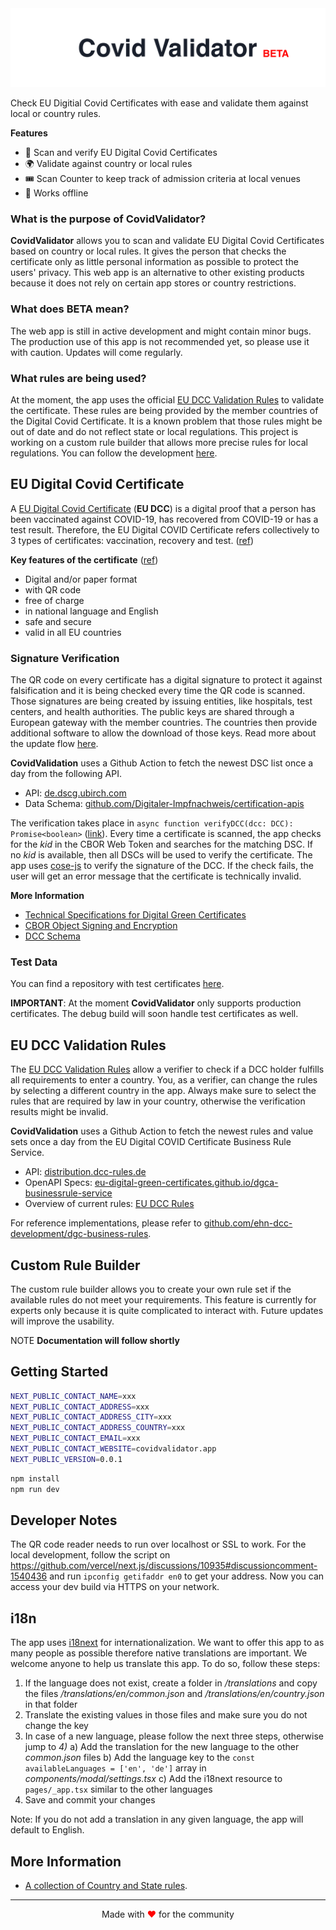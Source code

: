 <img src="./assets/covidvalidator.png" alt="Logo Covid Validator" />

Check EU Digitial Covid Certificates with ease and validate them against local or country rules.

**Features**

- 📱 Scan and verify EU Digital Covid Certificates
- 🌍 Validate against country or local rules
- 🎟 Scan Counter to keep track of admission criteria at local venues
- 📴 Works offline

### What is the purpose of CovidValidator?

**CovidValidator** allows you to scan and validate EU Digital Covid Certificates based on country or local rules. It gives the person that checks the certificate only as little personal information as possible to protect the users' privacy. This web app is an alternative to other existing products because it does not rely on certain app stores or country restrictions.

### What does BETA mean?

The web app is still in active development and might contain minor bugs. The production use of this app is not recommended yet, so please use it with caution. Updates will come regularly.

### What rules are being used?

At the moment, the app uses the official [EU DCC Validation Rules](#eu-dcc-validation-rules) to validate the certificate. These rules are being provided by the member countries of the Digital Covid Certificate. It is a known problem that those rules might be out of date and do not reflect state or local regulations. This project is working on a custom rule builder that allows more precise rules for local regulations. You can follow the development [here](https://github.com/timokoenig/covid-validator/issues/4).

## EU Digital Covid Certificate

A [EU Digital Covid Certificate](https://ec.europa.eu/info/live-work-travel-eu/coronavirus-response/safe-covid-19-vaccines-europeans/eu-digital-covid-certificate_en) (**EU DCC**) is a digital proof that a person has been vaccinated against COVID-19, has recovered from COVID-19 or has a test result. Therefore, the EU Digital COVID Certificate refers collectively to 3 types of certificates: vaccination, recovery and test. ([ref](https://ec.europa.eu/health/ehealth-digital-health-and-care/ehealth-and-covid-19_en))

**Key features of the certificate** ([ref](https://ec.europa.eu/info/live-work-travel-eu/coronavirus-response/safe-covid-19-vaccines-europeans/eu-digital-covid-certificate_en))

- Digital and/or paper format
- with QR code
- free of charge
- in national language and English
- safe and secure
- valid in all EU countries

### Signature Verification

The QR code on every certificate has a digital signature to protect it against falsification and it is being checked every time the QR code is scanned. Those signatures are being created by issuing entities, like hospitals, test centers, and health authorities. The public keys are shared through a European gateway with the member countries. The countries then provide additional software to allow the download of those keys. Read more about the update flow [here](https://github.com/Digitaler-Impfnachweis/certification-apis/blob/master/dsc-update/README.md).

**CovidValidation** uses a Github Action to fetch the newest DSC list once a day from the following API.

- API: [de.dscg.ubirch.com](https://de.dscg.ubirch.com/trustList/DSC/)
- Data Schema: [github.com/Digitaler-Impfnachweis/certification-apis](https://github.com/Digitaler-Impfnachweis/certification-apis/blob/master/dsc-update/README.md#data-schema)

The verification takes place in `async function verifyDCC(dcc: DCC): Promise<boolean>` ([link](https://github.com/timokoenig/covid-validator/blob/bbf92a6df5ad56463d8e6fd47190ed4a1f023b3a/utils/dcc.ts#L219)). Every time a certificate is scanned, the app checks for the _kid_ in the CBOR Web Token and searches for the matching DSC. If no _kid_ is available, then all DSCs will be used to verify the certificate. The app uses [cose-js](https://github.com/erdtman/COSE-JS) to verify the signature of the DCC. If the check fails, the user will get an error message that the certificate is technically invalid.

**More Information**

- [Technical Specifications for Digital Green Certificates](https://ec.europa.eu/health/system/files/2021-04/digital-green-certificates_v1_en_0.pdf)
- [CBOR Object Signing and Encryption](https://datatracker.ietf.org/doc/html/draft-ietf-cose-msg)
- [DCC Schema](https://github.com/ehn-dcc-development/ehn-dcc-schema)

### Test Data

You can find a repository with test certificates [here](https://github.com/eu-digital-green-certificates/dcc-quality-assurance).

**IMPORTANT**: At the moment **CovidValidator** only supports production certificates. The debug build will soon handle test certificates as well.

## EU DCC Validation Rules

The [EU DCC Validation Rules](https://ec.europa.eu/health/system/files/2021-06/eu-dcc_validation-rules_en_0.pdf) allow a verifier to check if a DCC holder fulfills all requirements to enter a country. You, as a verifier, can change the rules by selecting a different country in the app. Always make sure to select the rules that are required by law in your country, otherwise the verification results might be invalid.

**CovidValidation** uses a Github Action to fetch the newest rules and value sets once a day from the EU Digital COVID Certificate Business Rule Service.

- API: [distribution.dcc-rules.de](https://distribution.dcc-rules.de)
- OpenAPI Specs: [eu-digital-green-certificates.github.io/dgca-businessrule-service](https://eu-digital-green-certificates.github.io/dgca-businessrule-service/)
- Overview of current rules: [EU DCC Rules](https://timokoenig.github.io/eu-dcc-rules/)

For reference implementations, please refer to [github.com/ehn-dcc-development/dgc-business-rules](https://github.com/ehn-dcc-development/dgc-business-rules).

## Custom Rule Builder

The custom rule builder allows you to create your own rule set if the available rules do not meet your requirements. This feature is currently for experts only because it is quite complicated to interact with. Future updates will improve the usability.

NOTE **Documentation will follow shortly**

## Getting Started

```sh
NEXT_PUBLIC_CONTACT_NAME=xxx
NEXT_PUBLIC_CONTACT_ADDRESS=xxx
NEXT_PUBLIC_CONTACT_ADDRESS_CITY=xxx
NEXT_PUBLIC_CONTACT_ADDRESS_COUNTRY=xxx
NEXT_PUBLIC_CONTACT_EMAIL=xxx
NEXT_PUBLIC_CONTACT_WEBSITE=covidvalidator.app
NEXT_PUBLIC_VERSION=0.0.1
```

```sh
npm install
npm run dev
```

## Developer Notes

The QR code reader needs to run over localhost or SSL to work. For the local development, follow the script on https://github.com/vercel/next.js/discussions/10935#discussioncomment-1540436 and run `ipconfig getifaddr en0` to get your address. Now you can access your dev build via HTTPS on your network.

## i18n

The app uses [i18next](https://www.i18next.com/) for internationalization. We want to offer this app to as many people as possible therefore native translations are important. We welcome anyone to help us translate this app. To do so, follow these steps:

1. If the language does not exist, create a folder in _/translations_ and copy the files _/translations/en/common.json_ and _/translations/en/country.json_ in that folder
2. Translate the existing values in those files and make sure you do not change the key
3. In case of a new language, please follow the next three steps, otherwise jump to _4)_
   a) Add the translation for the new language to the other _common.json_ files
   b) Add the language key to the `const availableLanguages = ['en', 'de']` array in _components/modal/settings.tsx_
   c) Add the i18next resource to `pages/_app.tsx` similar to the other languages
4. Save and commit your changes

Note: If you do not add a translation in any given language, the app will default to English.

## More Information

- [A collection of Country and State rules](./docs/README.md).

---

<p align="center">Made with <span style="color: red">♥</span> for the community</p>
